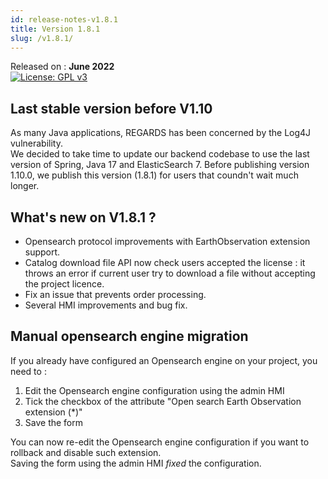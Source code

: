 ```yaml
---
id: release-notes-v1.8.1
title: Version 1.8.1
slug: /v1.8.1/
---
```


Released on : **June 2022**  
[![License: GPL v3](https://img.shields.io/badge/License-GPLv3-blue.svg)](https://www.gnu.org/licenses/gpl-3.0)

## Last stable version before V1.10

As many Java applications, REGARDS has been concerned by the Log4J vulnerability.  
We decided to take time to update our backend codebase to use the last version of Spring, Java 17 and ElasticSearch 7.
Before publishing version 1.10.0, we publish this version (1.8.1) for users that coundn't wait much longer.

## What's new on V1.8.1 ?

- Opensearch protocol improvements with EarthObservation extension support.
- Catalog download file API now check users accepted the license : it throws an error if current user try to download a file without accepting the project licence.
- Fix an issue that prevents order processing.
- Several HMI improvements and bug fix.

## Manual opensearch engine migration

If you already have configured an Opensearch engine on your project, you need to :

1. Edit the Opensearch engine configuration using the admin HMI
1. Tick the checkbox of the attribute "Open search Earth Observation extension (*)"
1. Save the form

You can now re-edit the Opensearch engine configuration if you want to rollback and disable such extension.  
Saving the form using the admin HMI *fixed* the configuration.
